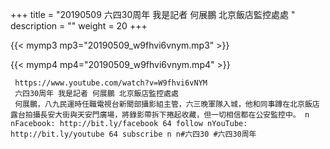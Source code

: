 +++
title = "20190509  六四30周年 我是記者 何展鵬 北京飯店監控處處 "
description = ""
weight = 20
+++

{{< mymp3 mp3="20190509_w9fhvi6vnym.mp3" >}}

{{< mymp4 mp4="20190509_w9fhvi6vnym.mp4" >}}

     https://www.youtube.com/watch?v=W9fhvi6vNYM 
     六四30周年 我是記者 何展鵬 北京飯店監控處處 
     何展鵬，八九民運時任職電視台新聞部攝影組主管，六三晚軍隊入城，他和同事蹲在北京飯店露台拍攝長安大街與天安門廣場，將錄影帶拆下捲起收藏，但一切相信都在公安監控中。 n nFacebook: http://bit.ly/facebook 64 follow nYouTube: http://bit.ly/youtube 64 subscribe n n#六四30 #六四30周年 

